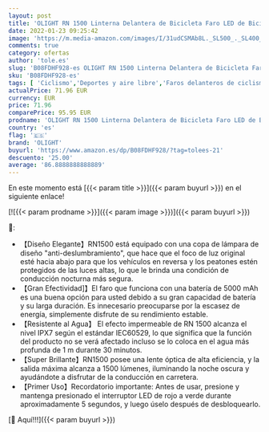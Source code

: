 ```yaml
---
layout: post
title: 'OLIGHT RN 1500 Linterna Delantera de Bicicleta Faro LED de Bici da 1500 Lúmenes Luz Bicicleta Delantera con Batería 5000mAh  IPX 7 Lámpara de MTB Impermeable y Recargable con USB Cable'
date: 2022-01-23 09:25:42
image: 'https://m.media-amazon.com/images/I/31udCSMAb8L._SL500_._SL400_.jpg'
comments: true
category: ofertas
author: 'tole.es'
slug: 'B08FDHF928-es OLIGHT RN 1500 Linterna Delantera de Bicicleta Faro LED de...'
sku: 'B08FDHF928-es'
tags: [ 'Ciclismo','Deportes y aire libre','Faros delanteros de ciclismo','Luces y reflectores de ciclismo','Ropa y equipo para deportes','bicicleta','olight', ]
actualPrice: 71.96 EUR
currency: EUR
price: 71.96
comparePrice: 95.95 EUR
prodname: 'OLIGHT RN 1500 Linterna Delantera de Bicicleta Faro LED de Bici da 1500 Lúmenes Luz Bicicleta Delantera con Batería 5000mAh  IPX 7 Lámpara de MTB Impermeable y Recargable con USB Cable'
country: 'es'
flag: '🇪🇸'
brand: 'OLIGHT'
buyurl: 'https://www.amazon.es/dp/B08FDHF928/?tag=tolees-21'
descuento: '25.00'
average: '86.8888888888889'
---
```


En este momento está [{{< param title >}}]({{< param buyurl >}}) en el siguiente enlace!

[![{{< param prodname >}}]({{< param image >}})]({{< param buyurl >}})

🔎:

- 【Diseño Elegante】RN1500 está equipado con una copa de lámpara de diseño "anti-deslumbramiento", que hace que el foco de luz original esté hacia abajo para que los vehículos en reversa y los peatones estén protegidos de las luces altas, lo que le brinda una condición de conducción nocturna más segura.
- 【Gran Efectividad]】El faro que funciona con una batería de 5000 mAh es una buena opción para usted debido a su gran capacidad de batería y su larga duración. Es innecesario preocuparse por la escasez de energía, simplemente disfrute de su rendimiento estable.
- 【Resistente al Agua】 El efecto impermeable de RN 1500 alcanza el nivel IPX7 según el estándar IEC60529, lo que significa que la función del producto no se verá afectado incluso se lo coloca en el agua más profunda de 1 m durante 30 minutos.
- 【Super Brillante】RN1500 posee una lente óptica de alta eficiencia, y la salida máxima alcanza a 1500 lúmenes, iluminando la noche oscura y ayudándote a disfrutar de la conducción en carretera.
- 【Primer Uso】Recordatorio importante: Antes de usar, presione y mantenga presionado el interruptor LED de rojo a verde durante aproximadamente 5 segundos, y luego úselo después de desbloquearlo.

[🛒 Aquí!!!]({{< param buyurl >}})
